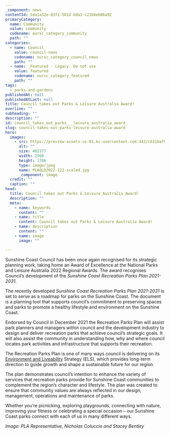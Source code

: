 ```yaml
---
_component: news
contentId: 5da1a32e-63f1-581d-bda3-c21bbeb86a92
primaryCategory:
  name: Community
  value: community
  codename: oursc_category_community
  path: ""
categories:
  - name: Council
    value: council-news
    codename: oursc_category_council_news
    path: ""
  - name: _Featured - Legacy. Do not use
    value: featured
    codename: oursc_category_featured
    path: ""
tags:
  - parks-and-gardens
publishedAt: null
publishedAtLast: null
title: Council takes out Parks & Leisure Australia Award!
overline: ""
subheading: ""
description: ""
id: council_takes_out_parks___leisure_australia_award_
slug: council-takes-out-parks-leisure-australia-award
hero:
  images:
    - src: https://preview-assets-us-01.kc-usercontent.com:443/c631baf8-1b46-001f-580c-d0001b68b4a8/a28cce35-6933-47fc-9881-26e01fbc044f/PLAQLD2022-122-scaled.jpg
      alt: ""
      size: 402377
      width: 2560
      height: 1706
      type: image/jpeg
      name: PLAQLD2022-122-scaled.jpg
      _component: image
  credit: ""
  caption: ""
head:
  title: Council takes out Parks & Leisure Australia Award!
  description: ""
  meta:
    - name: keywords
      content: ""
    - name: title
      content: Council takes out Parks & Leisure Australia Award!
    - name: description
      content: ""
    - name: image
      image: ""

---
```

Sunshine Coast Council has been once again recognised for its strategic planning work, taking home an Award of Excellence at the National Parks and Leisure Australia 2022 Regional Awards. The award recognises Council’s development of the *Sunshine Coast Recreation Parks Plan 2021-2031.*

The recently developed *Sunshine Coast Recreation Parks Plan 2021-2031* is set to serve as a roadmap for parks on the Sunshine Coast. The document is a planning tool that supports council’s commitment to preserving spaces and parks to promote a healthy lifestyle and environment on the Sunshine Coast.

Endorsed by Council in December 2021 the Recreation Parks Plan will assist park planners and managers within council and the development industry to design and deliver recreation parks that achieve council’s strategic goals. It will also assist the community in understanding how, why and where council locates park activities and infrastructure that supports their recreation.

The Recreation Parks Plan is one of many ways council is delivering on its [Environment and Liveability](https://els.sunshinecoast.qld.gov.au/)
&#x20;Strategy (ELS), which provides long-term direction to guide growth and shape a sustainable future for our region.

The plan demonstrates council’s intention to enhance the variety of services that recreation parks provide for Sunshine Coast communities to complement the region’s character and lifestyle. The plan was created to ensure that community values are always reflected in our design, management, operations and maintenance of parks.

Whether you’re picnicking, exploring playgrounds, connecting with nature, improving your fitness or celebrating a special occasion – our Sunshine Coast parks connect with each of us in many different ways.

*Image: PLA Representative, Nicholas Coluccio and Stacey Bentley*
